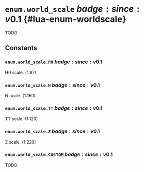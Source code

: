 # `enum.world_scale` $badge:since:v0.1$ {#lua-enum-worldscale}

TODO

## Constants

### `enum.world_scale.H0` $badge:since:v0.1$
H0 scale. (1:87)

### `enum.world_scale.N` $badge:since:v0.1$
N scale. (1:160)

### `enum.world_scale.TT` $badge:since:v0.1$
TT scale. (1:120)

### `enum.world_scale.Z` $badge:since:v0.1$
Z scale. (1:220)

### `enum.world_scale.CUSTOM` $badge:since:v0.1$
TODO
